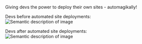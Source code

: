 Giving devs the power to deploy their own sites - automagikally!

Devs before automated site deployments:  
![Semantic description of image](http://gitlab.example.com/root/dockerpoc/-/raw/master/skeletor.gif "ARGHHHHHHHHH!")

Devs after automated site deployments:  
![Semantic description of image](http://gitlab.example.com/root/dockerpoc/-/raw/master/heman.gif "I HAVE THE POWEEEERR!")